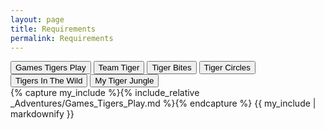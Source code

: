 ```yaml
---
layout: page
title: Requirements
permalink: Requirements
---
```


<html>
<title>W3.CSS</title>
<meta name="viewport" content="width=device-width, initial-scale=1">
<link rel="stylesheet" href="https://www.w3schools.com/w3css/4/w3.css">
<body>


<div class="w3-bar w3-orange">
  <button class="w3-bar-item w3-button" onclick="openCity('Games Tigers Play')">Games Tigers Play</button>
  <button class="w3-bar-item w3-button" onclick="openCity('Team Tiger')">Team Tiger</button>
  <button class="w3-bar-item w3-button" onclick="openCity('Tiger Bites')">Tiger Bites</button>
  <button class="w3-bar-item w3-button" onclick="openCity('Tiger Circles')">Tiger Circles</button>
  <button class="w3-bar-item w3-button" onclick="openCity('Tigers In The Wild')">Tigers In The Wild</button>
  <button class="w3-bar-item w3-button" onclick="openCity('My Tiger Jungle')">My Tiger Jungle</button>
</div>

<div id="Games Tigers Play" class="w3-container city">
{% capture my_include %}{% include_relative _Adventures/Games_Tigers_Play.md %}{% endcapture %}
{{ my_include | markdownify }}
</div>

<div id="Team Tiger" class="w3-container city" style="display:none">
{% capture my_include %}{% include_relative _Adventures/Team_Tiger.md %}{% endcapture %}
{{ my_include | markdownify }}
</div>

<div id="Tiger Bites" class="w3-container city" style="display:none">
{% capture my_include %}{% include_relative _Adventures/Tiger_Bites.md %}{% endcapture %}
{{ my_include | markdownify }}
</div>

<div id="Tiger Circles" class="w3-container city" style="display:none">
{% capture my_include %}{% include_relative _Adventures/Tiger_Circles_Duty_To_God.md %}{% endcapture %}
{{ my_include | markdownify }}
</div>

<div id="Tigers In The Wild" class="w3-container city" style="display:none">
{% capture my_include %}{% include_relative _Adventures/Tigers_In_Wild.md %}{% endcapture %}
{{ my_include | markdownify }}
</div>
<div id="My Tiger Jungle" class="w3-container city" style="display:none">
{% capture my_include %}{% include_relative _Adventures/My_Tiger_Jungle.md %}{% endcapture %}
{{ my_include | markdownify }}
</div>


<script>
function openCity(cityName) {
  var i;
  var x = document.getElementsByClassName("city");
  for (i = 0; i < x.length; i++) {
    x[i].style.display = "none";  
  }
  document.getElementById(cityName).style.display = "block";  
}
</script>

</body>
</html>
